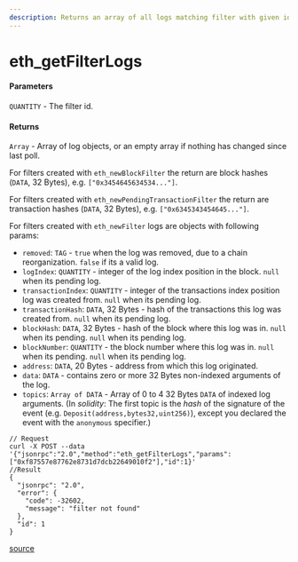 ```yaml
---
description: Returns an array of all logs matching filter with given id.
---
```


# eth\_getFilterLogs

#### Parameters

`QUANTITY` - The filter id.

#### Returns

`Array` - Array of log objects, or an empty array if nothing has changed since last poll.

For filters created with `eth_newBlockFilter` the return are block hashes (`DATA`, 32 Bytes), e.g. `["0x3454645634534..."]`.

For filters created with `eth_newPendingTransactionFilter` the return are transaction hashes (`DATA`, 32 Bytes), e.g. `["0x6345343454645..."]`.

For filters created with `eth_newFilter` logs are objects with following params:

* `removed`: `TAG` - `true` when the log was removed, due to a chain reorganization. `false` if its a valid log.
* `logIndex`: `QUANTITY` - integer of the log index position in the block. `null` when its pending log.
* `transactionIndex`: `QUANTITY` - integer of the transactions index position log was created from. `null` when its pending log.
* `transactionHash`: `DATA`, 32 Bytes - hash of the transactions this log was created from. `null` when its pending log.
* `blockHash`: `DATA`, 32 Bytes - hash of the block where this log was in. `null` when its pending. `null` when its pending log.
* `blockNumber`: `QUANTITY` - the block number where this log was in. `null` when its pending. `null` when its pending log.
* `address`: `DATA`, 20 Bytes - address from which this log originated.
* `data`: `DATA` - contains zero or more 32 Bytes non-indexed arguments of the log.
* `topics`: `Array of DATA` - Array of 0 to 4 32 Bytes `DATA` of indexed log arguments. (In _solidity_: The first topic is the _hash_ of the signature of the event (e.g. `Deposit(address,bytes32,uint256)`), except you declared the event with the `anonymous` specifier.)

```
// Request
curl -X POST --data '{"jsonrpc":"2.0","method":"eth_getFilterLogs","params":["0xf87557e87762e8731d7dcb22649010f2"],"id":1}'
//Result
{
  "jsonrpc": "2.0",
  "error": {
    "code": -32602,
    "message": "filter not found"
  },
  "id": 1
}
```

[source](https://ethereum.org/en/developers/docs/apis/json-rpc/#eth\_getfilterlogs)
